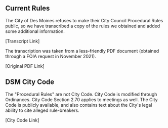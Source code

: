 ## Current Rules

The City of Des Moines refuses to make their City Council Procedural Rules public, 
so we have transcribed a copy of the rules we obtained and added some additional information.

[Transcript Link]

The transcription was taken from a less-friendly PDF document (obtained through a FOIA request in November 2021).

[Original PDF Link]

## DSM City Code

The "Procedural Rules" are not City Code. 
City Code is modified through Ordinances. 
City Code Section 2.70 applies to meetings as well. 
The City Code is publicly available, 
and also contains text about the City's legal ability to cite alleged rule-breakers.

[City Code Link]
